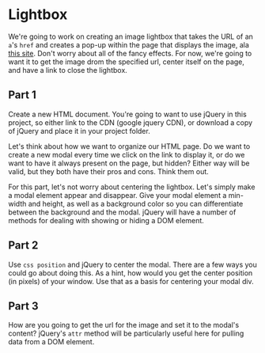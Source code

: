 # Lightbox

We're going to work on creating an image lightbox that takes the URL of an `a`'s `href` and creates a pop-up within the page that displays the image, ala [this site][this]. Don't worry about all of the fancy effects. For now, we're going to want it to get the image drom the specified url, center itself on the page, and have a link to close the lightbox.

## Part 1
Create a new HTML document. You're going to want to use jQuery in this project, so either link to the CDN (google jquery CDN), or download a copy of jQuery and place it in your project folder.

Let's think about how we want to organize our HTML page. Do we want to create a new modal every time we click on the link to display it, or do we want to have it always present on the page, but hidden? Either way will be valid, but they both have their pros and cons. Think them out.

For this part, let's not worry about centering the lightbox. Let's simply make a modal element appear and disappear. Give your modal element a min-width and height, as well as a background color so you can differentiate between the background and the modal. jQuery will have a number of methods for dealing with showing or hiding a DOM element.

## Part 2
Use `css position` and jQuery to center the modal. There are a few ways you could go about doing this. As a hint, how would you get the center position (in pixels) of your window. Use that as a basis for centering your modal div.

## Part 3
How are you going to get the url for the image and set it to the modal's content? jQuery's `attr` method will be particularly useful here for pulling data from a DOM element.

[this]: http://lokeshdhakar.com/projects/lightbox2/